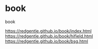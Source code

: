 # book
book


https://redgentle.github.io/book/index.html
https://redgentle.github.io/book/hifield.html
https://redgentle.github.io/book/bsg.html
